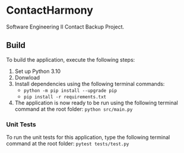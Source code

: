 # ContactHarmony
Software Engineering II Contact Backup Project.

## Build
To build the application, execute the following steps:
1. Set up Python 3.10
2. Donwload 
3. Install dependencies using the following terminal commands:
    - ```python -m pip install --upgrade pip```
    - ```pip install -r requirements.txt```
4. The application is now ready to be run using the following terminal command at the root folder: ```python src/main.py```
### Unit Tests
To run the unit tests for this application, type the following terminal command at the root folder:
```pytest tests/test.py```